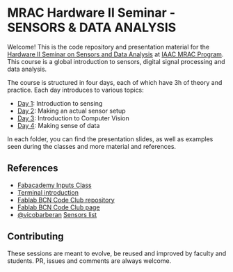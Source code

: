 # MRAC Hardware II Seminar - SENSORS & DATA ANALYSIS

Welcome! This is the code repository and presentation material for the [Hardware II Seminar on Sensors and Data Analysis](http://www.iaacblog.com/programs/courses/mrac/2021-2022-mrac/) at [IAAC MRAC Program](https://iaac.net/educational-programmes/masters-programmes/master-in-robotics-and-advanced-construction-mrac/). This course is a global introduction to sensors, digital signal processing and data analysis.

The course is structured in four days, each of which have 3h of theory and practice. Each day introduces to various topics:

- [Day 1](01_introduction): Introduction to sensing
- [Day 2](02_datalogging): Making an actual sensor setup
- [Day 3](03_computer_vision): Introduction to Computer Vision
- [Day 4](04_dsp): Making sense of data

In each folder, you can find the presentation slides, as well as examples seen during the classes and more material and references.

## References

- [Fabacademy Inputs Class](https://fablabbcn-projects.gitlab.io/learning/fabacademy-local-docs/material/extras/week09/inputdevices/)
- [Terminal introduction](https://fablabbcn-projects.gitlab.io/learning/fabacademy-local-docs/guides/code/terminal/)
- [Fablab BCN Code Club repository](https://gitlab.com/fablabbcn-projects/learning/code-club/-/tree/master)
- [Fablab BCN Code Club page](https://fablabbcn-projects.gitlab.io/learning/fabacademy-local-docs/what_are_the_clubs/)
- [@vicobarberan](https://github.com/vicobarberan) [Sensors list](https://hackmd.io/xAjS5n_ASTOmX9EhacRRhw?view)

## Contributing

These sessions are meant to evolve, be reused and improved by faculty and students. PR, issues and comments are always welcome.



